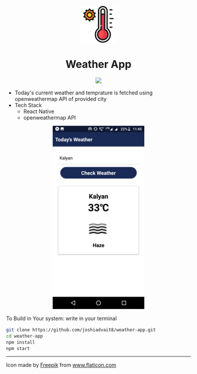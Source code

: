 <div align="center">
<img height=100px src="./assets/hot.png">
<h1>Weather App</h1>

<img src="https://img.shields.io/badge/Made%20with-Expo-blue.svg"/>
</div>

+ Today's current weather and temprature is fetched using openweathermap API of provided city
+ Tech Stack
  + React Native
  + openweathermap API
<div align="center">
<img src="./assets/ss.jpeg" height=500px />
</div>

To Build in Your system:
write in your terminal
```sh
git clone https://github.com/joshiadvait8/weather-app.git
cd weather-app
npm install
npm start
```


-------------------------------------------------------
Icon made by <a href="Freepik.com">Freepik</a> from www.flaticon.com 



